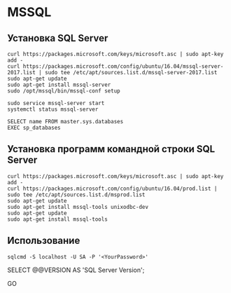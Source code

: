 # MSSQL

## Установка SQL Server

```
curl https://packages.microsoft.com/keys/microsoft.asc | sudo apt-key add -
curl https://packages.microsoft.com/config/ubuntu/16.04/mssql-server-2017.list | sudo tee /etc/apt/sources.list.d/mssql-server-2017.list
sudo apt-get update
sudo apt-get install mssql-server
sudo /opt/mssql/bin/mssql-conf setup
```

```
sudo service mssql-server start
systemctl status mssql-server
```

```
SELECT name FROM master.sys.databases
EXEC sp_databases
```

## Установка программ командной строки SQL Server
```
curl https://packages.microsoft.com/keys/microsoft.asc | sudo apt-key add -
curl https://packages.microsoft.com/config/ubuntu/16.04/prod.list | sudo tee /etc/apt/sources.list.d/msprod.list
sudo apt-get update 
sudo apt-get install mssql-tools unixodbc-dev
sudo apt-get update 
sudo apt-get install mssql-tools
```

## Использование

`sqlcmd -S localhost -U SA -P '<YourPassword>'`


SELECT @@VERSION AS 'SQL Server Version';

GO
